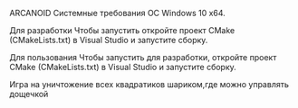 ARCANOID
Системные требования
OC Windows 10 x64.

Для разработки
Чтобы запустить откройте проект CMake (CMakeLists.txt) в Visual Studio и запустите сборку.

Для пользования
Чтобы запустить для разработки, откройте проект CMake (CMakeLists.txt) в Visual Studio и запустите сборку.


Игра на уничтожение всех квадратиков шариком,где можно управлять дощечкой
